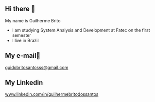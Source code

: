 ## Hi there 👋

My name is Guilherme Brito
- I am studying System Analysis and Development at Fatec on the first semester
- I live in Brazil

## My e-mail📧
guidobritosantosss@gmail.com
## My Linkedin
www.linkedin.com/in/guilhermebritodossantos
<!--
**pedypowgui/pedypowgui** is a ✨ _special_ ✨ repository because its `README.md` (this file) appears on your GitHub profile.

Here are some ideas to get you started:

- 🔭 I’m currently working on ...
- 🌱 I’m currently learning ...
- 👯 I’m looking to collaborate on ...
- 🤔 I’m looking for help with ...
- 💬 Ask me about ...
- 📫 How to reach me: ...
- 😄 Pronouns: ...
- ⚡ Fun fact: ...
-->
